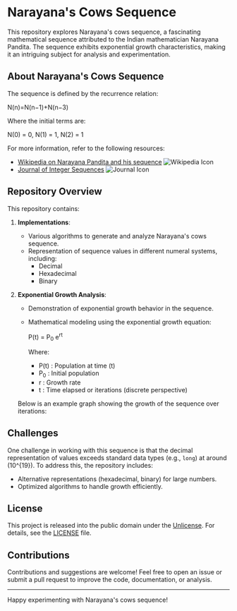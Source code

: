 # Narayana's Cows Sequence

This repository explores Narayana's cows sequence, a fascinating mathematical sequence attributed to the Indian mathematician Narayana Pandita. The sequence exhibits exponential growth characteristics, making it an intriguing subject for analysis and experimentation.

## About Narayana's Cows Sequence
The sequence is defined by the recurrence relation:

N(n)=N(n−1)+N(n−3)

Where the initial terms are:

N(0) = 0, N(1) = 1, N(2) = 1


For more information, refer to the following resources:
- [Wikipedia on Narayana Pandita and his sequence](https://en.wikipedia.org/wiki/Narayana_Pandita_(mathematician)#Narayana's_cows_sequence)      ![Wikipedia Icon](https://img.icons8.com/color/48/000000/wikipedia.png)
- [Journal of Integer Sequences](https://cs.uwaterloo.ca/journals/JIS/VOL23/Das/bravo17.pdf) ![Journal Icon](https://img.icons8.com/ios-filled/50/000000/journal.png)

## Repository Overview
This repository contains:

1. **Implementations**:
   - Various algorithms to generate and analyze Narayana's cows sequence.
   - Representation of sequence values in different numeral systems, including:
     - Decimal
     - Hexadecimal
     - Binary



2. **Exponential Growth Analysis**:
   - Demonstration of exponential growth behavior in the sequence.
   - Mathematical modeling using the exponential growth equation:
     
     P(t) = P<sub>0</sub> e<sup>rt</sup>
     
     Where:
     - P(t) : Population at time \(t\)
     - P<sub>0</sub> : Initial population
     - r : Growth rate
     - t : Time elapsed or iterations (discrete perspective)

   

   Below is an example graph showing the growth of the sequence over iterations:

  

## Challenges
One challenge in working with this sequence is that the decimal representation of values exceeds standard data types (e.g., `long`) at around \(10^{19}\). To address this, the repository includes:
- Alternative representations (hexadecimal, binary) for large numbers.
- Optimized algorithms to handle growth efficiently.

## License
This project is released into the public domain under the [Unlicense](https://unlicense.org). For details, see the [LICENSE](./LICENSE) file.


## Contributions
Contributions and suggestions are welcome! Feel free to open an issue or submit a pull request to improve the code, documentation, or analysis.



---

Happy experimenting with Narayana's cows sequence!
